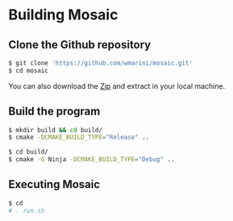 # Building Mosaic

## Clone the Github repository

```bash
$ git clone 'https://github.com/wmarini/mosaic.git'
$ cd mosaic
```

You can also download the [Zip](https://github.com) and extract in your local machine.  

## Build the program

```bash
$ mkdir build && cd build/
$ cmake -DCMAKE_BUILD_TYPE="Release" ..
```

```bash
$ cd build/
$ cmake -G Ninja -DCMAKE_BUILD_TYPE="Debug" ..
```

## Executing Mosaic

```bash
$ cd 
# . run.sh
```
